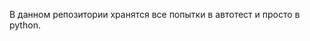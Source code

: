 В данном репозитории хранятся все попытки в автотест и просто в python.

<p align="center"> <img href="https://github.com/hereaim/autotest_coding/blob/main/assets/image.png"></p>
